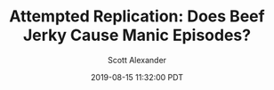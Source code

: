 ---
layout: podcast
title: "Attempted Replication: Does Beef Jerky Cause Manic Episodes?"
author: Scott Alexander
description: https://slatestarcodex.com/2019/08/15/attempted-replication-does-beef-jerky-cause-manic-episodes/
date: 2019-08-15 11:32:00 PDT
length: 1555632
duration: 389
guid: attempted-replication-does-beef-jerky-cause-manic-episodes
---